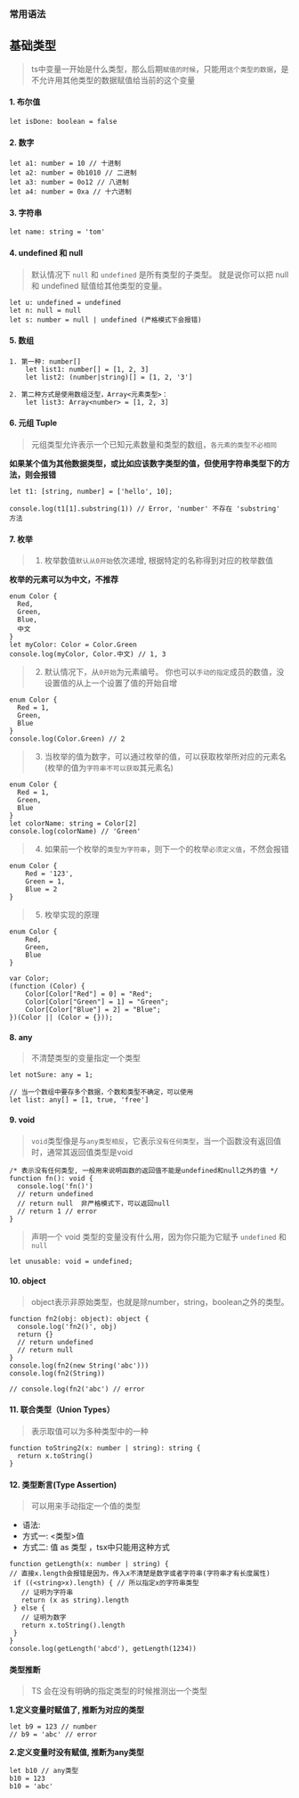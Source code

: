 ### 常用语法

## 基础类型

> ts中变量一开始是什么类型，那么后期`赋值的时候`，只能用`这个类型的数据`，是不允许用其他类型的数据赋值给当前的这个变量

#### 1. 布尔值

```
let isDone: boolean = false
```

#### 2. 数字

```
let a1: number = 10 // 十进制
let a2: number = 0b1010 // 二进制
let a3: number = 0o12 // 八进制
let a4: number = 0xa // 十六进制
```

#### 3. 字符串

```
let name: string = 'tom'
```

#### 4. undefined 和 null

> 默认情况下 `null` 和 `undefined` 是所有类型的子类型。 就是说你可以把 null 和 undefined 赋值给其他类型的变量。

```
let u: undefined = undefined
let n: null = null
let s: number = null | undefined (严格模式下会报错)
```

#### 5. 数组

```
1. 第一种: number[]
    let list1: number[] = [1, 2, 3]
    let list2: (number|string)[] = [1, 2, '3']

2. 第二种方式是使用数组泛型，Array<元素类型>：
    let list3: Array<number> = [1, 2, 3]
```

#### 6. 元组 Tuple

> 元组类型允许表示一个已知元素数量和类型的数组，`各元素的类型不必相同`

**如果某个值为其他数据类型，或比如应该数字类型的值，但使用字符串类型下的方法，则会报错**

```
let t1: [string, number] = ['hello', 10];

console.log(t1[1].substring(1)) // Error, 'number' 不存在 'substring' 方法
```

#### 7. 枚举

> 1. 枚举数值`默认从0开始`依次递增, 根据特定的名称得到对应的枚举数值

**枚举的元素可以为中文，不推荐**

```
enum Color {
  Red,
  Green,
  Blue,
  中文
}
let myColor: Color = Color.Green
console.log(myColor, Color.中文) // 1, 3
```

> 2. 默认情况下，从`0开始`为元素编号。 你也可以`手动的指定`成员的数值，没设置值的从上一个设置了值的开始自增

```
enum Color {
  Red = 1,
  Green,
  Blue
}
console.log(Color.Green) // 2
```

> 3. 当枚举的值为数字，可以通过枚举的值，可以获取枚举所对应的元素名(枚举的值为`字符串不可以获取`其元素名)

```
enum Color {
  Red = 1,
  Green,
  Blue
}
let colorName: string = Color[2]
console.log(colorName) // 'Green'
```

> 4. 如果前一个枚举的`类型为字符串`，则下一个的枚举`必须定义值`，不然会报错

```
enum Color {
    Red = '123',
    Green = 1,
    Blue = 2
}
```

> 5. 枚举实现的原理

```
enum Color {
    Red,
    Green,
    Blue
}

var Color;
(function (Color) {
    Color[Color["Red"] = 0] = "Red";
    Color[Color["Green"] = 1] = "Green";
    Color[Color["Blue"] = 2] = "Blue";
})(Color || (Color = {}));
```

#### 8. any

> 不清楚类型的变量指定一个类型

```
let notSure: any = 1;

// 当一个数组中要存多个数据，个数和类型不确定，可以使用
let list: any[] = [1, true, 'free']
```

#### 9. void

> `void`类型像是与`any类型相反`，它表示`没有任何类型`，当一个函数没有返回值时，通常其返回值类型是void

```
/* 表示没有任何类型, 一般用来说明函数的返回值不能是undefined和null之外的值 */
function fn(): void {
  console.log('fn()')
  // return undefined
  // return null  非严格模式下，可以返回null
  // return 1 // error
}
```

> 声明一个 void 类型的变量没有什么用，因为你只能为它赋予 `undefined` 和 `null`

```
let unusable: void = undefined;
```

#### 10. object

> object表示非原始类型，也就是除number，string，boolean之外的类型。

```
function fn2(obj: object): object {
  console.log('fn2()', obj)
  return {}
  // return undefined
  // return null
}
console.log(fn2(new String('abc')))
console.log(fn2(String))

// console.log(fn2('abc') // error
```

#### 11. 联合类型（Union Types）

> 表示取值可以为多种类型中的一种

```
function toString2(x: number | string): string {
  return x.toString()
}
```

#### 12. 类型断言(Type Assertion)

> 可以用来手动指定一个值的类型

- 语法:
 - 方式一: <类型>值
 - 方式二: 值 as 类型 ，tsx中只能用这种方式

 ```
function getLength(x: number | string) {
// 直接x.length会报错是因为，传入x不清楚是数字或者字符串(字符串才有长度属性)
  if ((<string>x).length) { // 所以指定x的字符串类型
    // 证明为字符串
    return (x as string).length
  } else {
    // 证明为数字
    return x.toString().length
  }
}
console.log(getLength('abcd'), getLength(1234))
 ```

#### 类型推断

> TS 会在没有明确的指定类型的时候推测出一个类型

**1.定义变量时赋值了, 推断为对应的类型**

```
let b9 = 123 // number
// b9 = 'abc' // error
```

**2.定义变量时没有赋值, 推断为any类型**

```
let b10 // any类型
b10 = 123
b10 = 'abc'
```